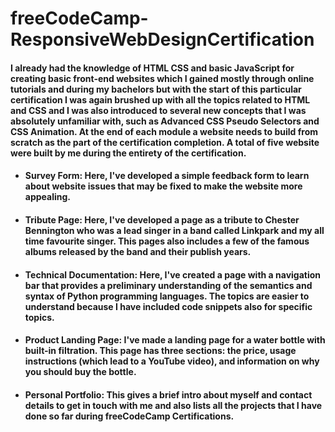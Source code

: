 # freeCodeCamp-ResponsiveWebDesignCertification

#### I already had the knowledge of HTML CSS and basic JavaScript for creating basic front-end websites which I gained mostly through online tutorials and during my bachelors but with the start of this particular certification I was again brushed up with all the topics related to HTML and CSS and I was also introduced to several new concepts that I was absolutely unfamiliar with, such as Advanced CSS Pseudo Selectors and CSS Animation. At the end of each module a website needs to build from scratch as the part of the certification completion. A total of five website were built by me during the entirety of the certification.
- #### Survey Form: Here, I've developed a simple feedback form to learn about website issues that may be fixed to make the website more appealing.
- #### Tribute Page: Here, I've developed a page as a tribute to Chester Bennington who was a lead singer in a band called Linkpark and my all time favourite singer. This pages also includes a few of the famous albums released by the band and their publish years.
- #### Technical Documentation: Here, I've created a page with a navigation bar that provides a preliminary understanding of the semantics and syntax of Python programming languages. The topics are easier to understand because I have included code snippets also for specific topics.
- #### Product Landing Page: I've made a landing page for a water bottle with built-in filtration. This page has three sections: the price, usage instructions (which lead to a YouTube video), and information on why you should buy the bottle.
- #### Personal Portfolio: This gives a brief intro about myself and contact details to get in touch with me and also lists all the projects that I have done so far during freeCodeCamp Certifications.
